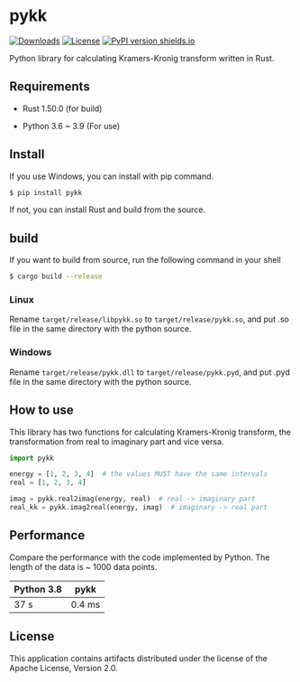 # pykk
[![Downloads](https://pepy.tech/badge/pykk)](https://pepy.tech/project/pykk)
[![License](https://img.shields.io/badge/License-Apache%202.0-blue.svg)](https://opensource.org/licenses/Apache-2.0)
[![PyPI version shields.io](https://img.shields.io/pypi/v/pykk.svg)](https://pypi.python.org/pypi/pykk/)

Python library for calculating Kramers-Kronig transform written in Rust.

## Requirements

- Rust 1.50.0 (for build)

- Python 3.6 ~ 3.9 (For use)

## Install
If you use Windows, you can install with pip command.

```bash
$ pip install pykk
```

If not, you can install Rust and build from the source.

## build

If you want to build from source, run the following command in your shell

```bash
$ cargo build --release
```

### Linux

Rename `target/release/libpykk.so` to `target/release/pykk.so`, and put .so file in the same directory with the python source.

### Windows

Rename `target/release/pykk.dll` to `target/release/pykk.pyd`, and put .pyd file in the same directory with the python source.

### 

## How to use

This library has two functions for calculating Kramers-Kronig transform, the transformation from real to imaginary part and vice versa.

```python
import pykk

energy = [1, 2, 3, 4]  # the values MUST have the same intervals
real = [1, 2, 3, 4]

imag = pykk.real2imag(energy, real)  # real -> imaginary part
real_kk = pykk.imag2real(energy, imag)  # imaginary -> real part
```

## Performance

Compare the performance with the code implemented by Python. The length of the data is ~ 1000 data points.

| Python 3.8 | pykk |
| ---------- | ---- |
| 37 s       | 0.4 ms |


## License
This application contains artifacts distributed under the license of the Apache License, Version 2.0.
